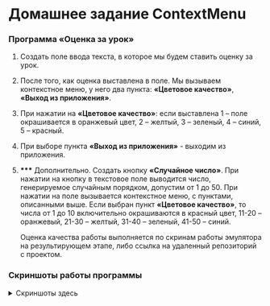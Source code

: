 # Домашнее задание ContextMenu

### Программа «Оценка за урок»

1. Создать поле ввода текста, в которое мы будем ставить оценку за урок.
2. После того, как оценка выставлена в поле. Мы вызываем контекстное меню, у него два пункта: **«Цветовое качество»**, **«Выход из приложения»**.
3. При нажатии на **«Цветовое качество»**: если выставлена 1 – поле окрашивается в оранжевый цвет, 2 – желтый, 3 – зеленый, 4 – синий, 5 – красный.
4. При выборе пункта **«Выход из приложения»** - выходим из приложения.
5. **\*\*\*** Дополнительно. Создать кнопку **«Случайное число»**. При нажатии на кнопку в текстовое поле выводится число, генерируемое случайным порядком, допустим от 1 до 50. При нажатии на поле вызывается контекстное меню, с пунктами, описанными выше. Если выбран пункт **«Цветовое качество»**, то числа от 1 до 10 включительно окрашиваются в красный цвет, 11-20 – оранжевый, 21-30 – желтый, 31-40 – зеленый, 41-50 – синий.

      Оценка качества работы выполняется по скринам работы эмулятора на результирующем этапе, либо ссылка на удаленный репозиторий с проектом.

### Скриншоты работы программы
<details><summary>Скриншоты здесь</summary>

![](md/0.png)![](md/1.png)
![](md/2.png)![](md/3.png)
![](md/4.png)![](md/5.png)
![](md/6.png)![](md/6.png)
![](md/8.png)

</details>